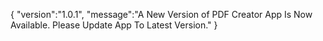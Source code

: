 {
    "version":"1.0.1",
    "message":"A New Version of PDF Creator App Is Now Available. Please Update App To Latest Version."
}